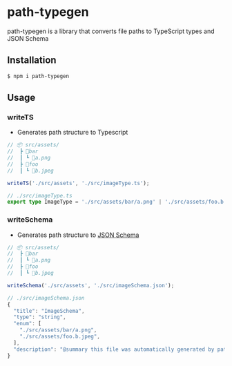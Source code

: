 # path-typegen
path-typegen is a library that converts file paths to TypeScript types and JSON Schema

## Installation

``` bash
$ npm i path-typegen
```

## Usage

### writeTS
- Generates path structure to Typescript

``` ts
// 📦 src/assets/
//  ┣ 📂bar
//  ┃ ┗ 📜a.png
//  ┣ 📂foo
//  ┃ ┗ 📜b.jpeg

writeTS('./src/assets', './src/imageType.ts');

// ./src/imageType.ts
export type ImageType = './src/assets/bar/a.png' | './src/assets/foo.b.jpeg'
```

### writeSchema
- Generates path structure to [JSON Schema](https://json-schema.org/)

``` ts
// 📦 src/assets/
//  ┣ 📂bar
//  ┃ ┗ 📜a.png
//  ┣ 📂foo
//  ┃ ┗ 📜b.jpeg

writeSchema('./src/assets', './src/imageSchema.json');

// ./src/imageSchema.json
{
  "title": "ImageSchema",
  "type": "string",
  "enum": [
    "./src/assets/bar/a.png",
    "./src/assets/foo.b.jpeg",
  ],
  "description": "@summary this file was automatically generated by path-typegen"
}
```
